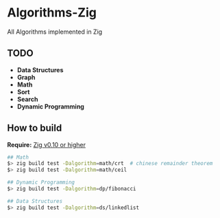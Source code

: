 # Algorithms-Zig

All Algorithms implemented in Zig

## TODO

- **Data Structures**
- **Graph**
- **Math**
- **Sort**
- **Search**
- **Dynamic Programming**


## How to build

**Require:** [Zig v0.10 or higher](https://ziglang.org/download)

```bash
## Math
$> zig build test -Dalgorithm=math/crt  # chinese remainder theorem
$> zig build test -Dalgorithm=math/ceil

## Dynamic Programming
$> zig build test -Dalgorithm=dp/fibonacci

## Data Structures
$> zig build test -Dalgorithm=ds/linkedlist
```
